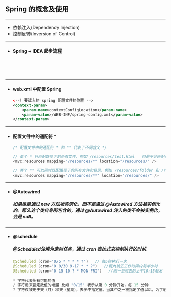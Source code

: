## Spring 的概念及使用

---
- 依赖注入(Dependency Injection)
- 控制反转(Inversion of Control)



---
- #### Spring + IDEA 起步流程
  ##### 
  ```




---
- #### web.xml 中配置 Spring
  ```xml
  <--! 要读入的 spring 配置文件的位置 -->
  <context-param>  
      <param-name>contextConfigLocation</param-name>  
      <param-value>/WEB-INF/spring-config.xml</param-value>  
  </context-param>
  ```
  
  

---
- #### 配置文件中的通配符 *
  ```javascript
  /* 配置文件中的通配符 * 和 ** 代表了不同含义 */

  // 单个 * 只匹配路径下的所有文件，例如 /resources/test.html   但是不会匹配目录
  <mvc:resources mapping="/resources/*" location="/resources/" />

  // 两个 ** 可以同时匹配路径下的所有文件和目录，例如 /resources/folder 和 /resources/test.html
  <mvc:resources mapping="/resources/**" location="/resources/" />
  ```


---
- #### @Autowired
  ##### 如果类是通过 new 方法被实例化，而不是通过 @Autowired 方法被实例化的。那么这个类自身所包含的，通过 @Autowired 注入的类不会被实例化，会是 null。
  
  

---
- #### @schedule
  ##### @Scheduled注解为定时任务，通过 cron 表达式来控制执行的时机
  ```java
  @Scheduled (cron="0/5 * * * * ?")   // 每5秒执行一次 
  @Scheduled (cron="0 0/30 9-17 * * ?")   //朝九晚五工作时间内每半小时
  @Scheduled (cron="0 15 10 ? * MON-FRI")   //周一至周五的上午10:15触发 
      
  * 字符代表所有可能的值
  / 字符用来指定数值的增量 比如 "0/15" 表示从第 0 分钟开始，每 15 分钟
  ? 字符仅被用于天（月）和天（星期），表示不指定值。当其中之一被指定了值以后，为了避免冲突，需要将另一个子表达式的值设为 "?"
  ```

